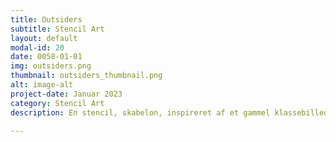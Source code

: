 ```yaml
---
title: Outsiders
subtitle: Stencil Art
layout: default
modal-id: 20
date: 0058-01-01
img: outsiders.png
thumbnail: outsiders_thumbnail.png
alt: image-alt
project-date: Januar 2023
category: Stencil Art
description: En stencil, skabelon, inspireret af et gammel klassebillede, hvor jeg har samlet tre af de drenge der står foran. Det er spraymalet på et stykke træ jeg fandt på genbrugspladsen. 

---
```

